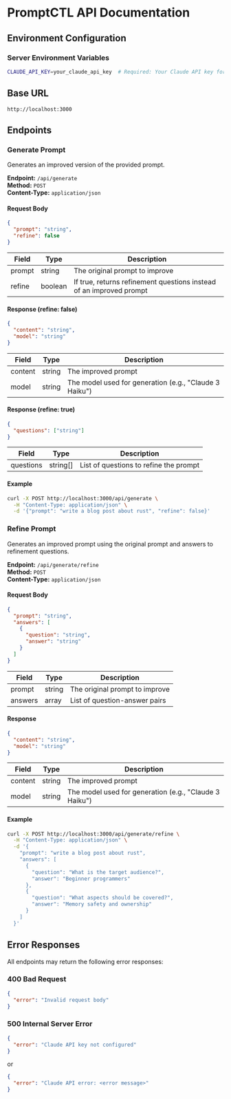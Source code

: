 # PromptCTL API Documentation

## Environment Configuration

### Server Environment Variables

```bash
CLAUDE_API_KEY=your_claude_api_key  # Required: Your Claude API key for prompt generation
```

## Base URL

```
http://localhost:3000
```

## Endpoints

### Generate Prompt

Generates an improved version of the provided prompt.

**Endpoint:** `/api/generate`  
**Method:** `POST`  
**Content-Type:** `application/json`

#### Request Body

```json
{
  "prompt": "string",
  "refine": false
}
```

| Field  | Type    | Description                                                         |
| ------ | ------- | ------------------------------------------------------------------- |
| prompt | string  | The original prompt to improve                                      |
| refine | boolean | If true, returns refinement questions instead of an improved prompt |

#### Response (refine: false)

```json
{
  "content": "string",
  "model": "string"
}
```

| Field   | Type   | Description                                            |
| ------- | ------ | ------------------------------------------------------ |
| content | string | The improved prompt                                    |
| model   | string | The model used for generation (e.g., "Claude 3 Haiku") |

#### Response (refine: true)

```json
{
  "questions": ["string"]
}
```

| Field     | Type     | Description                            |
| --------- | -------- | -------------------------------------- |
| questions | string[] | List of questions to refine the prompt |

#### Example

```bash
curl -X POST http://localhost:3000/api/generate \
  -H "Content-Type: application/json" \
  -d '{"prompt": "write a blog post about rust", "refine": false}'
```

### Refine Prompt

Generates an improved prompt using the original prompt and answers to refinement questions.

**Endpoint:** `/api/generate/refine`  
**Method:** `POST`  
**Content-Type:** `application/json`

#### Request Body

```json
{
  "prompt": "string",
  "answers": [
    {
      "question": "string",
      "answer": "string"
    }
  ]
}
```

| Field   | Type   | Description                    |
| ------- | ------ | ------------------------------ |
| prompt  | string | The original prompt to improve |
| answers | array  | List of question-answer pairs  |

#### Response

```json
{
  "content": "string",
  "model": "string"
}
```

| Field   | Type   | Description                                            |
| ------- | ------ | ------------------------------------------------------ |
| content | string | The improved prompt                                    |
| model   | string | The model used for generation (e.g., "Claude 3 Haiku") |

#### Example

```bash
curl -X POST http://localhost:3000/api/generate/refine \
  -H "Content-Type: application/json" \
  -d '{
    "prompt": "write a blog post about rust",
    "answers": [
      {
        "question": "What is the target audience?",
        "answer": "Beginner programmers"
      },
      {
        "question": "What aspects should be covered?",
        "answer": "Memory safety and ownership"
      }
    ]
  }'
```

## Error Responses

All endpoints may return the following error responses:

### 400 Bad Request

```json
{
  "error": "Invalid request body"
}
```

### 500 Internal Server Error

```json
{
  "error": "Claude API key not configured"
}
```

or

```json
{
  "error": "Claude API error: <error message>"
}
```

